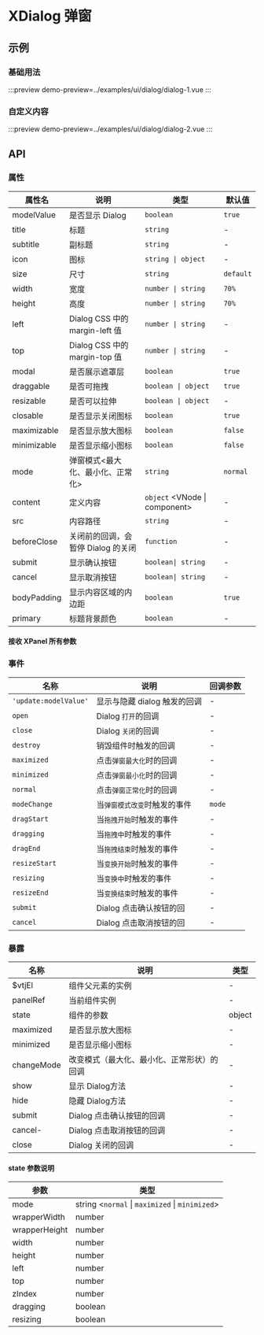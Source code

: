 # XDialog 弹窗

## 示例

### 基础用法

:::preview
demo-preview=../examples/ui/dialog/dialog-1.vue
:::

### 自定义内容

:::preview
demo-preview=../examples/ui/dialog/dialog-2.vue
:::

## API

### 属性

| 属性名      | 说明                               | 类型                          | 默认值    |
| ----------- | ---------------------------------- | ----------------------------- | --------- |
| modelValue  | 是否显示 Dialog                    | `boolean`                     | `true`    |
| title       | 标题                               | `string`                      | -         |
| subtitle    | 副标题                             | `string`                      | -         |
| icon        | 图标                               | `string \| object`            | -         |
| size        | 尺寸                               | `string`                      | `default` |
| width       | 宽度                               | `number \| string`            | `70%`     |
| height      | 高度                               | `number \| string`            | `70%`     |
| left        | Dialog CSS 中的 margin-left 值     | `number \| string`            | -         |
| top         | Dialog CSS 中的 margin-top 值      | `number \| string`            | -         |
| modal       | 是否展示遮罩层                     | `boolean`                     | `true`    |
| draggable   | 是否可拖拽                         | `boolean \| object`           | `true`    |
| resizable   | 是否可以拉伸                       | `boolean \| object`           | -         |
| closable    | 是否显示关闭图标                   | `boolean`                     | `true`    |
| maximizable | 是否显示放大图标                   | `boolean`                     | `false`   |
| minimizable | 是否显示缩小图标                   | `boolean`                     | `false`   |
| mode        | 弹窗模式<最大化、最小化、正常化>   | `string`                      | `normal`  |
| content     | 定义内容                           | `object` <VNode \| component> | -         |
| src         | 内容路径                           | `string`                      | -         |
| beforeClose | 关闭前的回调，会暂停 Dialog 的关闭 | `function`                    | -         |
| submit      | 显示确认按钮                       | `boolean\| string`            | -         |
| cancel      | 显示取消按钮                       | `boolean\| string`            | -         |
| bodyPadding | 显示内容区域的内边距               | `boolean`                     | `true`    |
| primary     | 标题背景颜色                       | `boolean`                     | -         |


#### 接收 XPanel 所有参数

### 事件

| 名称                  | 说明                         | 回调参数 |
| --------------------- | ---------------------------- | -------- |
| `'update:modelValue'` | 显示与隐藏 dialog 触发的回调 | -        |
| `open`                | Dialog `打开`的回调          | -        |
| `close`               | Dialog `关闭`的回调          | -        |
| `destroy`             | 销毁组件时触发的回调         | -        |
| `maximized`           | 点击`弹窗最大化`时的回调     | -        |
| `minimized`           | 点击`弹窗最小化`时的回调     | -        |
| `normal`              | 点击`弹窗正常化`时的回调     | -        |
| `modeChange`          | 当`弹窗模式改变`时触发的事件 | `mode`   |
| `dragStart`           | 当`拖拽开始`时触发的事件     | -        |
| `dragging`            | 当`拖拽中`时触发的事件       | -        |
| `dragEnd`             | 当`拖拽结束`时触发的事件     | -        |
| `resizeStart`         | 当`变换开始`时触发的事件     | -        |
| `resizing`            | 当`变换中`时触发的事件       | -        |
| `resizeEnd`           | 当`变换结束`时触发的事件     | -        |
| `submit`              | Dialog 点击确认按钮的回      | -        |
| `cancel`              | Dialog 点击取消按钮的回      | -        |





### 暴露

| 名称       | 说明                                       | 类型   |
| ---------- | ------------------------------------------ | ------ |
| $vtjEl     | 组件父元素的实例                           | -      |
| panelRef   | 当前组件实例                               | -      |
| state      | 组件的参数                                 | object |
| maximized  | 是否显示放大图标                           | -      |
| minimized  | 是否显示缩小图标                           | -      |
| changeMode | 改变模式（最大化、最小化、正常形状）的回调 | -      |
| show       | 显示 Dialog方法                            | -      |
| hide       | 隐藏 Dialog方法                            | -      |
| submit     | Dialog 点击确认按钮的回调                  | -      |
| cancel-    | Dialog 点击取消按钮的回调                  | -      |
| close      | Dialog 关闭的回调                          | -      |



#### state 参数说明
| 参数          | 类型                                            |
| ------------- | ----------------------------------------------- |
| mode          | string <`normal` \| `maximized` \| `minimized`> |
| wrapperWidth  | number                                          |
| wrapperHeight | number                                          |
| width         | number                                          |
| height        | number                                          |
| left          | number                                          |
| top           | number                                          |
| zIndex        | number                                          |
| dragging      | boolean                                         |
| resizing      | boolean                                         |



